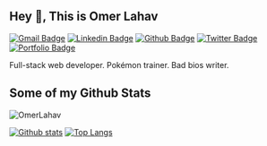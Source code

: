## Hey 👋, This is Omer Lahav
[![Gmail Badge](https://img.shields.io/badge/-omerlahav91@gmail.com-c14438?style=flat&logo=Gmail&logoColor=white&link=mailto:omerlahav91@gmail.com)](mailto:omerlahav91@gmail.com) 
[![Linkedin Badge](https://img.shields.io/badge/-OmerLahav-0072b1?style=flat&logo=Linkedin&logoColor=white&link=https://www.linkedin.com/in/OmerLahav/)](https://www.linkedin.com/in/OmerLahav/) [![Github Badge](https://img.shields.io/badge/-OmerLahav-grey?style=flat&logo=github&logoColor=white&link=https://github.com/OmerLahav/)](https://www.github.com/OmerLahav/) [![Twitter Badge](https://img.shields.io/badge/-OmerLahav-00acee?style=flat&logo=twitter&logoColor=white&link=https://twitter.com/OmerLahav/)](https://www.twitter.com/OmerLahav/) [![Portfolio Badge](https://img.shields.io/badge/portfolio-web-blue?style=flat&link=https://omerlahav.dev//)](https://omerlahav.dev//) <p align='left'>Full-stack web developer. Pokémon trainer. Bad bios writer.</p>
## Some of my Github Stats
<p align=left> <img src=https://komarev.com/ghpvc/?username=OmerLahav alt=OmerLahav /> </p>

[![Github stats](https://github-readme-stats.vercel.app/api?username=OmerLahav&show_icons=true&include_all_commits=true)](https://github.com/OmerLahav/github-readme-stats)
[![Top Langs](https://github-readme-stats.vercel.app/api/top-langs/?username=OmerLahav&layout=compact)](https://github.com/OmerLahav/github-readme-stats)



<!--
*****

**OmerLahav/OmerLahav** is a ✨ _special_ ✨ repository because its `README.md` (this file) appears on your GitHub profile.

Here are some ideas to get you started:

- 🔭 I’m currently working on ...
- 🌱 I’m currently learning ...
- 👯 I’m looking to collaborate on ...
- 🤔 I’m looking for help with ...
- 💬 Ask me about ...
- 📫 How to reach me: ...
- 😄 Pronouns: ...
- ⚡ Fun fact: ...
-->
